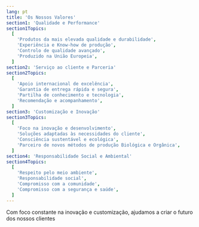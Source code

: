 ```yaml
---
lang: pt
title: 'Os Nossos Valores'
section1: 'Qualidade e Performance'
section1Topics:
  [
    'Produtos da mais elevada qualidade e durabilidade',
    'Experiência e Know-how de produção',
    'Controlo de qualidade avançado',
    'Produzido na União Europeia',
  ]
section2: 'Serviço ao cliente e Parceria'
section2Topics:
  [
    'Apoio internacional de excelência',
    'Garantia de entrega rápida e segura',
    'Partilha de conhecimento e tecnologia',
    'Recomendação e acompanhamento',
  ]
section3: 'Customização e Inovação'
section3Topics:
  [
    'Foco na inovação e desenvolvimento',
    'Soluções adaptadas às necessidades do cliente',
    'Consciência sustentável e ecológica',
    'Parceiro de novos métodos de produção Biológica e Orgânica',
  ]
section4: 'Responsabilidade Social e Ambiental'
section4Topics:
  [
    'Respeito pelo meio ambiente',
    'Responsabilidade social',
    'Compromisso com a comunidade',
    'Compromisso com a segurança e saúde',
  ]
---
```


Com foco constante na inovação e customização, ajudamos a criar o futuro dos nossos clientes
